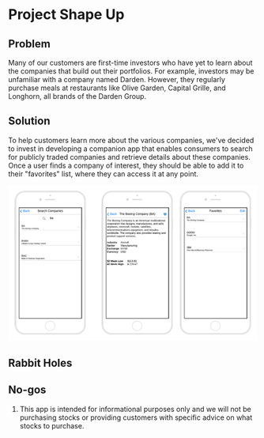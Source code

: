 # Project Shape Up
## Problem
Many of our customers are first-time investors who have yet to learn about the companies that build out their portfolios. For example, investors may be unfamiliar with a company named Darden. However, they regularly purchase meals at restaurants like Olive Garden, Capital Grille, and Longhorn, all brands of the Darden Group.  

## Solution
To help customers learn more about the various companies, we've decided to invest in developing a companion app that enables consumers to search for publicly traded companies and retrieve details about these companies. Once a user finds a company of interest, they should be able to add it to their "favorites" list, where they can access it at any point.

![App Layout](layout.png)

## Rabbit Holes
## No-gos
1. This app is intended for informational purposes only and we will not be purchasing stocks or providing customers with specific advice on what stocks to purchase.